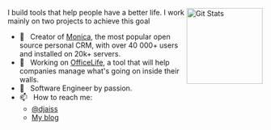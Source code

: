 <a href="https://github.com/nunomaduro"><img alt="Git Stats" src="https://github-readme-stats.vercel.app/api?username=djaiss&show_icons=true" align="right" height="150" /></a>

I build tools that help people have a better life. I work mainly on two projects to achieve this goal

- 🚀 &nbsp; Creator of [Monica](https://github.com/monicahq/monica), the most popular open source personal CRM, with over 40 000+ users and installed on 20k+ servers.
- 🚜  &nbsp; Working on [OfficeLife](https://github.com/djaiss/officelife), a tool that will help companies manage what's going on inside their walls.
- 🔭  &nbsp; Software Engineer by passion.
- 📫  &nbsp; How to reach me:
    - [@djaiss](https://twitter.com/djaiss)
    - [My blog](https://regisfreyd.com)
